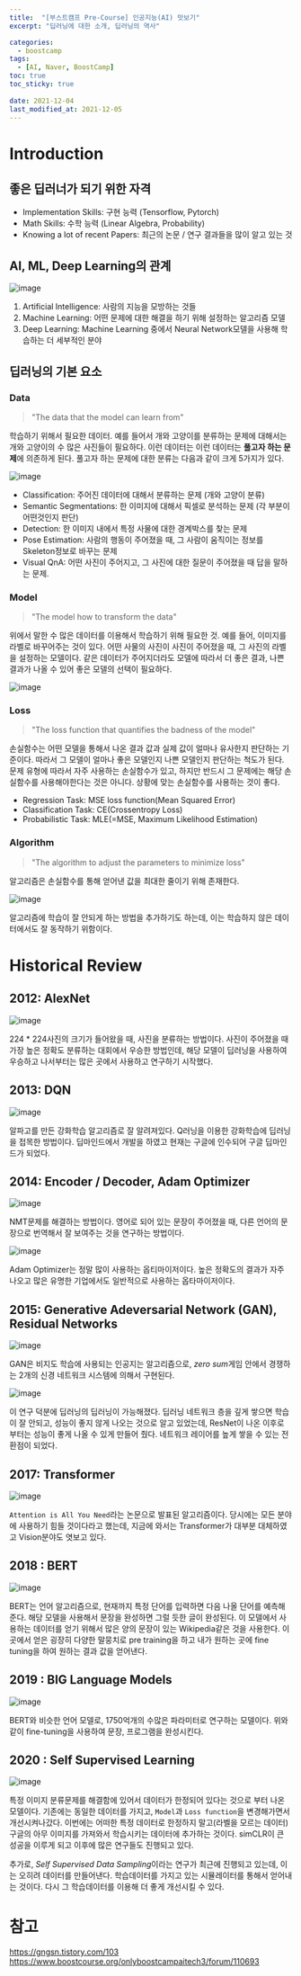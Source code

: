 ```yaml
---
title:  "[부스트캠프 Pre-Course] 인공지능(AI) 맛보기"
excerpt: "딥러닝에 대한 소개, 딥러닝의 역사"

categories:
  - boostcamp
tags:
  - [AI, Naver, BoostCamp]
toc: true
toc_sticky: true
 
date: 2021-12-04
last_modified_at: 2021-12-05
---
```


# Introduction
## 좋은 딥러너가 되기 위한 자격
- Implementation Skills: 구현 능력 (Tensorflow, Pytorch)
- Math Skills: 수학 능력 (Linear Algebra, Probability)
- Knowing a lot of recent Papers: 최근의 논문 / 연구 결과들을 많이 알고 있는 것

## AI, ML, Deep Learning의 관계
![image](https://user-images.githubusercontent.com/91870042/144704573-50928379-2c3a-435a-9f71-338be2efc9a9.png)

1. Artificial Intelligence: 사람의 지능을 모방하는 것들
2. Machine Learning: 어떤 문제에 대한 해결을 하기 위해 설정하는 알고리즘 모델
3. Deep Learning: Machine Learning 중에서 Neural Network모델을 사용해 학습하는 더 세부적인 분야

## 딥러닝의 기본 요소

### Data
> "The data that the model can learn from"

학습하기 위해서 필요한 데이터. 예를 들어서 개와 고양이를 분류하는 문제에 대해서는 개와 고양이의 수 많은 사진들이 필요하다. 이런 데이터는 이런 데이터는 **풀고자 하는 문제**에 의존하게 된다. 풀고자 하는 문제에 대한 분류는 다음과 같이 크게 5가지가 있다.
    
![image](https://user-images.githubusercontent.com/91870042/144704834-e01eec9f-ec99-4cc8-a8c8-62e41472eddd.png)

- Classification: 주어진 데이터에 대해서 분류하는 문제 (개와 고양이 분류)
- Semantic Segmentations: 한 이미지에 대해서 픽셀로 분석하는 문제 (각 부분이 어떤것인지 판단)
- Detection: 한 이미지 내에서 특정 사물에 대한 경계박스를 찾는 문제
- Pose Estimation: 사람의 행동이 주어졌을 때, 그 사람이 움직이는 정보를 Skeleton정보로 바꾸는 문제
- Visual QnA: 어떤 사진이 주어지고, 그 사진에 대한 질문이 주어졌을 때 답을 말하는 문제.

### Model
> "The model how to transform the data"

위에서 말한 수 많은 데이터를 이용해서 학습하기 위해 필요한 것. 예를 들어, 이미지를 라벨로 바꾸어주는 것이 있다. 어떤 사물의 사진이 사진이 주어졌을 때, 그 사진의 라벨을 설정하는 모델이다. 같은 데이터가 주어지더라도 모델에 따라서 더 좋은 결과, 나쁜 결과가 나올 수 있어 좋은 모델의 선택이 필요하다.

![image](https://user-images.githubusercontent.com/91870042/144704950-a55c4c49-6bca-46a7-9ed1-bcfe91971561.png)

### Loss
> "The loss function that quantifies the badness of the model"

손실함수는 어떤 모델을 통해서 나온 결과 값과 실제 값이 얼마나 유사한지 판단하는 기준이다. 따라서 그 모델이 얼마나 좋은 모델인지 나쁜 모델인지 판단하는 척도가 된다. 문제 유형에 따라서 자주 사용하는 손실함수가 있고, 하지만 반드시 그 문제에는 해당 손실함수를 사용해야한다는 것은 아니다. 상황에 맞는 손실함수를 사용하는 것이 좋다.

- Regression Task: MSE loss function(Mean Squared Error)
- Classification Task: CE(Crossentropy Loss)
- Probabilistic Task: MLE(=MSE, Maximum Likelihood Estimation)

### Algorithm
> "The algorithm to adjust the parameters to minimize loss"

알고리즘은 손실함수를 통해 얻어낸 값을 최대한 줄이기 위해 존재한다.

![image](https://user-images.githubusercontent.com/91870042/144705247-a71e2a75-aa9e-49a4-aeb2-ddd9fc864aac.png)

알고리즘에 학습이 잘 안되게 하는 방법을 추가하기도 하는데, 이는 학습하지 않은 데이터에서도 잘 동작하기 위함이다.



# Historical Review

## 2012: AlexNet
![image](https://user-images.githubusercontent.com/91870042/144705553-df38d1a2-71b3-46a6-892e-b26e8c3e9138.png)

224 * 224사진의 크기가 들어왔을 때, 사진을 분류하는 방법이다. 사진이 주어졌을 때 가장 높은 정확도 분류하는 대회에서 우승한 방법인데, 해당 모델이 딥러닝을 사용하여 우승하고 나서부터는 많은 곳에서 사용하고 연구하기 시작했다.

## 2013: DQN
![image](https://user-images.githubusercontent.com/91870042/144705577-b40c4409-7d15-47bb-87f9-0a2ac781ddbb.png)

알파고를 만든 강화학습 알고리즘로 잘 알려져있다. Q러닝을 이용한 강화학습에 딥러닝을 접목한 방법이다. 딥마인드에서 개발을 하였고 현재는 구글에 인수되어 구글 딥마인드가 되었다.

## 2014: Encoder / Decoder, Adam Optimizer
![image](https://user-images.githubusercontent.com/91870042/144705597-eda4e098-d43c-4261-991c-82992ceb1992.png)

NMT문제를 해결하는 방법이다. 영어로 되어 있는 문장이 주어졌을 때, 다른 언어의 문장으로 번역해서 잘 보여주는 것을 연구하는 방법이다.

![image](https://user-images.githubusercontent.com/91870042/144705618-a3ae31d0-743d-4de0-8f9f-888bc44041aa.png)

Adam Optimizer는 정말 많이 사용하는 옵티마이저이다. 높은 정확도의 결과가 자주 나오고 많은 유명한 기업에서도 일반적으로 사용하는 옵타마이저이다.

## 2015: Generative Adeversarial Network (GAN), Residual Networks
![image](https://user-images.githubusercontent.com/91870042/144705628-9e48435c-a4e5-48d1-a84d-204f839790ed.png)

GAN은 비지도 학습에 사용되는 인공지는 알고리즘으로, *zero sum*게임 안에서 경쟁하는 2개의 신경 네트워크 시스템에 의해서 구현된다.

![image](https://user-images.githubusercontent.com/91870042/144705641-e63ce07c-48e0-424e-a53b-c9f0f72c47b0.png)

이 연구 덕분에 딥러닝의 딥러닝이 가능해졌다. 딥러닝 네트워크 층을 깊게 쌓으면 학습이 잘 안되고, 성능이 좋지 않게 나오는 것으로 알고 있었는데, ResNet이 나온 이후로 부터는 성능이 좋게 나올 수 있게 만들어 줬다. 네트워크 레이어를 높게 쌓을 수 있는 전환점이 되었다.

## 2017: Transformer
![image](https://user-images.githubusercontent.com/91870042/144705655-27dc40dc-5713-4758-a237-b92b58b4ecc1.png)

`Attention is All You Need`라는 논문으로 발표된 알고리즘이다. 당시에는 모든 분야에 사용하기 힘들 것이다라고 했는데, 지금에 와서는 Transformer가 대부분 대체하였고 Vision분야도 엿보고 있다. 

## 2018 : BERT
![image](https://user-images.githubusercontent.com/91870042/144705658-915f56b3-fbf5-4f25-b472-ef7a373358cd.png)

BERT는 언어 알고리즘으로, 현재까지 특정 단어를 입력하면 다음 나올 단어를 예측해준다. 해당 모델을 사용해서 문장을 완성하면 그럴 듯한 글이 완성된다. 이 모델에서 사용하는 데이터를 얻기 위해서 많은 양의 문장이 있는 Wikipedia같은 것을 사용한다. 이곳에서 얻은 굉장히 다양한 말뭉치로 pre training을 하고 내가 원하는 곳에 fine tuning을 하여 원하는 결과 값을 얻어낸다.

## 2019 : BIG Language Models
![image](https://user-images.githubusercontent.com/91870042/144705659-ffebbe59-a457-4ce2-aa78-920f3579493a.png)

BERT와 비슷한 언어 모델로, 1750억개의 수많은 파라미터로 연구하는 모델이다. 위와 같이 fine-tuning을 사용하여 문장, 프로그램을 완성시킨다.

## 2020 : Self Supervised Learning
![image](https://user-images.githubusercontent.com/91870042/144705666-31f3e42f-ab98-4fb1-a4bf-4a1f69e403f1.png)

특정 이미지 분류문제를 해결함에 있어서 데이터가 한정되어 있다는 것으로 부터 나온 모델이다. 기존에는 동일한 데이터를 가지고, `Model`과 `Loss function`을 변경해가면서 개선시켜나갔다. 이번에는 어떠한 특정 데이터로 한정하지 말고(라벨을 모르는 데이터) 구글의 아무 이미지를 가져와서 학습시키는 데이터에 추가하는 것이다. simCLR이 큰 성공을 이루게 되고 이후에 많은 연구들도 진행되고 있다.

추가로, *Self Supervised Data Sampling*이라는 연구가 최근에 진행되고 있는데, 이는 오히려 데이터를 만들어낸다. 학습데이터를 가지고 있는 시뮬레이터를 통해서 얻어내는 것이다. 다시 그 학습데이터를 이용해 더 좋게 개선시킬 수 있다.


# 참고
https://gngsn.tistory.com/103
https://www.boostcourse.org/onlyboostcampaitech3/forum/110693
